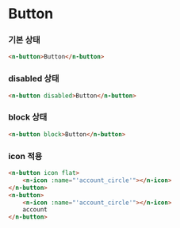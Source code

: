 # Button

### 기본 상태

```html
<n-button>Button</n-button>
```

### disabled 상태

```html
<n-button disabled>Button</n-button>
```

### block 상태

```html
<n-button block>Button</n-button>
```

### icon 적용

```html
<n-button icon flat>
    <n-icon :name="'account_circle'"></n-icon>
</n-button>
<n-button>
    <n-icon :name="'account_circle'"></n-icon>
    account
</n-button>
```